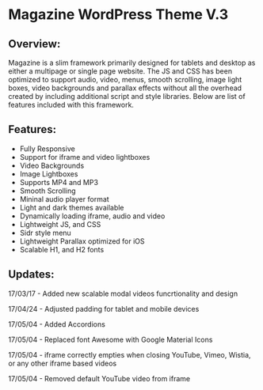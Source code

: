 # Magazine WordPress Theme V.3
## Overview:
Magazine is a slim framework primarily designed for tablets and desktop as either a multipage or single page website. The JS and CSS has been optimized to support audio, video, menus, smooth scrolling, image light boxes, video backgrounds and parallax effects without all the overhead created by including additional script and style libraries. Below are list of features included with this framework.

## Features:
* Fully Responsive
* Support for iframe and video lightboxes
* Video Backgrounds
* Image Lightboxes
* Supports MP4 and MP3
* Smooth Scrolling
* Mininal audio player format
* Light and dark themes available
* Dynamically loading iframe, audio and video 
* Lightweight JS, and CSS
* Sidr style menu
* Lightweight Parallax optimized for iOS
* Scalable H1, and H2 fonts

## Updates:
17/03/17 - Added new scalable modal videos funcrtionality and design

17/04/24 - Adjusted padding for tablet and mobile devices

17/05/04 - Added Accordions

17/05/04 - Replaced font Awesome with Google Material Icons

17/05/04 - iframe correctly empties when closing YouTube, Vimeo, Wistia, or any other iframe based videos

17/05/04 - Removed default YouTube video from iframe